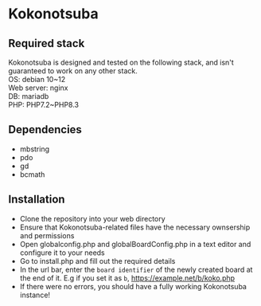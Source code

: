 # Kokonotsuba

## Required stack
Kokonotsuba is designed and tested on the following stack, and isn't guaranteed to work on any other stack.<br>
OS: debian 10\~12<br>
Web server: nginx<br>
DB: mariadb<br>
PHP: PHP7.2\~PHP8.3

## Dependencies
- mbstring
- pdo
- gd
- bcmath

## Installation
- Clone the repository into your web directory
- Ensure that Kokonotsuba-related files have the necessary ownsership and permissions
- Open globalconfig.php and globalBoardConfig.php in a text editor and configure it to your needs
- Go to install.php and fill out the required details
- In the url bar, enter the `board identifier` of the newly created board at the end of it. E.g if you set it as `b`, https://example.net/b/koko.php
- If there were no errors, you should have a fully working Kokonotsuba instance!
